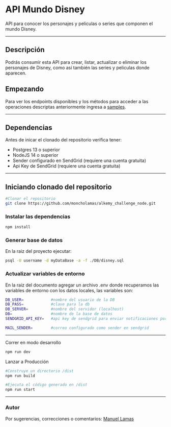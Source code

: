 # API Mundo Disney

API para conocer los personajes y peliculas o series que componen el mundo Disney.

___

## Descripción
Podrás consumir esta API para crear, listar, actualizar o eliminar los personajes de Disney, como así también las series y peliculas donde aparecen.

## Empezando

Para ver los endpoints disponibles y los métodos para acceder a las operaciones descriptas anteriormente ingresa a [samples](https://github.com/moncholamas/alkemy_challenge_node/tree/master/samples).

___

## Dependencias
Antes de inicar el clonado del repositorio verifica tener:

- Postgres 13 o superior
- NodeJS 14 o superior
- Sender configurado en SendGrid (requiere una cuenta gratuita)
- Api Key de SendGrid (requiere una cuenta gratuita)

***


## Iniciando clonado del repositorio
```sh
#Clonar el repositorio 
git clone https://github.com/moncholamas/alkemy_challenge_node.git

```

### Instalar las dependencias
```sh
npm install
```

### Generar base de datos
En la raiz del proyecto ejecutar:
```sh
psql -U username -d myDataBase -a -f ./DB/disney.sql

```

### Actualizar variables de entorno
En la raiz del documento agregar un archivo .env donde recuperamos las variables de entorno con los datos locales, las variables son:

```sh
DB_USER=            #nombre del usuario de la DB
DB_PASS=            #clave para la db
DB_SERVER=          #nombre del servidor (localhost)
DB=                 #nombre de la base de datos
SENDGRID_API_KEY=   #api key de sendgrid para enviar notificaciones por correo

MAIL_SENDER=        #correo configurado como sender en sendgrid
```

___




Correr en modo desarrollo

```sh
npm run dev
```

Lanzar a Producción

```sh
#Construye un directorio /dist
npm run build 

#Ejecuta el código generado en /dist
npm run start
```



***

### Autor
Por sugerencias, correcciones o comentarios: 
[Manuel Lamas](https://github.com/moncholamas/)